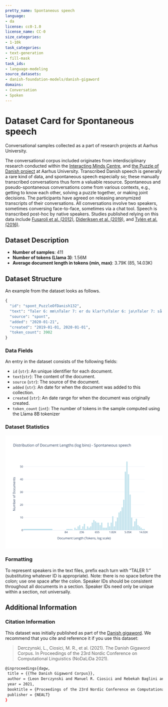 ```yaml
---
pretty_name: Spontaneous speech
language:
- da
license: cc0-1.0
license_name: CC-0
size_categories:
- 1-10k
task_categories:
- text-generation
- fill-mask
task_ids:
- language-modeling
source_datasets:
- danish-foundation-models/danish-gigaword
domains:
- Conversation
- Spoken
---
```


# Dataset Card for Spontaneous speech

<!-- START-SHORT DESCRIPTION -->
Conversational samples collected as a part of research projects at Aarhus University.
<!-- END-SHORT DESCRIPTION -->


The conversational corpus included originates from interdisciplinary research conducted within the [Interacting Minds Centre](https://interactingminds.au.dk), 
and [the Puzzle of Danish project](https://projects.au.dk/the-puzzle-of-danish/) at Aarhus University. Transcribed Danish speech is generally a rare kind of data, 
and spontaneous speech especially so; these manually transcribed conversations thus form a valuable resource. Spontaneous and pseudo-spontaneous conversations 
come from various contexts, e.g., getting to know each other, solving a puzzle together, or making joint decisions. The participants have agreed on 
releasing anonymized transcripts of their conversations. All conversations involve two speakers, sometimes conversing face-to-face, sometimes via a chat tool. 
Speech is transcribed post-hoc by native speakers. Studies published relying on this data include 
[Fusaroli et al. (2012)](https://journals.sagepub.com/doi/10.1177/0956797612436816), 
[Dideriksen et al. (2019)](https://pure.au.dk/ws/portalfiles/portal/167670567/Dideriksen_et_al..pdf), and 
[Tylén et al. (2016)](https://pure.au.dk/ws/portalfiles/portal/101787937/The_Social_Route_To_Abstraction.pdf).



## Dataset Description


<!-- START-DESC-STATS -->
- **Number of samples**: 411
- **Number of tokens (Llama 3)**: 1.56M
- **Average document length in tokens (min, max)**: 3.79K (85, 14.03K)
<!-- END-DESC-STATS -->



## Dataset Structure
An example from the dataset looks as follows.


<!-- START-SAMPLE -->
```py
{
  "id": "spont_PuzzleOfDanish132",
  "text": "Taler 6: mm\nTaler 7: er du klar?\nTaler 6: ja\nTaler 7: så er spørgsmålet om vi skal- om det er sådan [...]",
  "source": "spont",
  "added": "2020-01-21",
  "created": "2019-01-01, 2020-01-01",
  "token_count": 3902
}
```

### Data Fields

An entry in the dataset consists of the following fields:

- `id` (`str`): An unique identifier for each document.
- `text`(`str`): The content of the document.
- `source` (`str`): The source of the document.
- `added` (`str`): An date for when the document was added to this collection.
- `created` (`str`): An date range for when the document was originally created.
- `token_count` (`int`): The number of tokens in the sample computed using the Llama 8B tokenizer
<!-- END-SAMPLE -->

### Dataset Statistics

<!-- START-DATASET PLOTS -->
<p align="center">
<img src="./images/dist_document_length.svg" width="600" style="margin-right: 10px;" />
</p>
<!-- END-DATASET PLOTS -->


### Formatting

To represent speakers in the text files, prefix each turn with “TALER 1:” (substituting whatever ID is appropriate). 
Note: there is no space before the colon; use one space after the colon. Speaker IDs should be consistent
throughout all documents in a section. Speaker IDs need only be unique within a section, not universally.

## Additional Information


### Citation Information

This dataset was initially published as part of the [Danish gigaword](https://huggingface.co/danish-foundation-models). We recommend that you cite and reference it if you use this dataset:

> Derczynski, L., Ciosici, M. R., et al. (2021). The Danish Gigaword Corpus. In Proceedings of the 23rd Nordic Conference on Computational Linguistics (NoDaLiDa 2021).

```bash
@inproceedings{dagw,
 title = {{The Danish Gigaword Corpus}},
 author = {Leon Derczynski and Manuel R. Ciosici and Rebekah Baglini and Morten H. Christiansen and Jacob Aarup Dalsgaard and Riccardo Fusaroli and Peter Juel Henrichsen and Rasmus Hvingelby and Andreas Kirkedal and Alex Speed Kjeldsen and Claus Ladefoged and Finn Årup Nielsen and Jens Madsen and Malte Lau Petersen and Jonathan Hvithamar Rystrøm and Daniel Varab},
 year = 2021,
 booktitle = {Proceedings of the 23rd Nordic Conference on Computational Linguistics},
 publisher = {NEALT}
}
```
